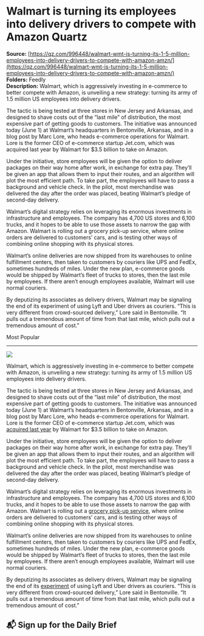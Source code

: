 # Walmart is turning its employees into delivery drivers to compete with Amazon Quartz

**Source:** [https://qz.com/996448/walmart-wmt-is-turning-its-1-5-million-employees-into-delivery-drivers-to-compete-with-amazon-amzn/](https://qz.com/996448/walmart-wmt-is-turning-its-1-5-million-employees-into-delivery-drivers-to-compete-with-amazon-amzn/)  
**Folders:** Feedly  
**Description:** Walmart, which is aggressively investing in e-commerce to better compete with Amazon, is unveiling a new strategy: turning its army of 1.5 million US employees into delivery drivers.

The tactic is being tested at three stores in New Jersey and Arkansas, and designed to shave costs out of the “last mile” of distribution, the most expensive part of getting goods to customers. The initiative was announced today (June 1) at Walmart’s headquarters in Bentonville, Arkansas, and in a blog post by Marc Lore, who heads e-commerce operations for Walmart. Lore is the former CEO of e-commerce startup Jet.com, which was acquired last year by Walmart for $3.5 billion to take on Amazon.

Under the initiative, store employees will be given the option to deliver packages on their way home after work, in exchange for extra pay. They’ll be given an app that allows them to input their routes, and an algorithm will plot the most efficient path. To take part, the employees will have to pass a background and vehicle check. In the pilot, most merchandise was delivered the day after the order was placed, beating Walmart’s pledge of second-day delivery.

Walmart’s digital strategy relies on leveraging its enormous investments in infrastructure and employees. The company has 4,700 US stores and 6,100 trucks, and it hopes to be able to use those assets to narrow the gap with Amazon. Walmart is rolling out a grocery pick-up service, where online orders are delivered to customers’ cars, and is testing other ways of combining online shopping with its physical stores.

Walmart’s online deliveries are now shipped from its warehouses to online fulfillment centers, then taken to customers by couriers like UPS and FedEx, sometimes hundreds of miles. Under the new plan, e-commerce goods would be shipped by Walmart’s fleet of trucks to stores, then the last mile by employees. If there aren’t enough employees available, Walmart will use normal couriers.

By deputizing its associates as delivery drivers, Walmart may be signaling the end of its experiment of using Lyft and Uber drivers as couriers. “This is very different from crowd-sourced delivery,” Lore said in Bentonville. “It pulls out a tremendous amount of time from that last mile, which pulls out a tremendous amount of cost.”

Most Popular


---

<div><div><div><picture><img src="https://qz.com/cdn-cgi/image/width=1024%2Cquality=85%2Cformat=auto/https://assets.qz.com/media/679ef88fedae0ef766f6f67e971c97f5.jpg"></picture></div><p>Walmart, which is aggressively investing in e-commerce to better compete with Amazon, is unveiling a new strategy: turning its army of 1.5 million US employees into delivery drivers.</p></div><div><p>The tactic is being tested at three stores in New Jersey and Arkansas, and designed to shave costs out of the “last mile” of distribution, the most expensive part of getting goods to customers. The initiative was announced today (June 1) at Walmart’s headquarters in Bentonville, Arkansas, and in a blog post by Marc Lore, who heads e-commerce operations for Walmart. Lore is the former CEO of e-commerce startup Jet.com, which was <a href="https://qz.com/753018/jet-coms-3-3-billion-sale-to-walmart-is-a-big-well-timed-win-for-its-investors">acquired last year</a> by Walmart for $3.5 billion to take on Amazon.</p></div><div><p>Under the initiative, store employees will be given the option to deliver packages on their way home after work, in exchange for extra pay. They’ll be given an app that allows them to input their routes, and an algorithm will plot the most efficient path. To take part, the employees will have to pass a background and vehicle check. In the pilot, most merchandise was delivered the day after the order was placed, beating Walmart’s pledge of second-day delivery.</p></div><div><p>Walmart’s digital strategy relies on leveraging its enormous investments in infrastructure and employees. The company has 4,700 US stores and 6,100 trucks, and it hopes to be able to use those assets to narrow the gap with Amazon. Walmart is rolling out a <a href="http://news.walmart.com/2016/06/03/walmart-online-grocery-pickup">grocery pick-up service</a>, where online orders are delivered to customers’ cars, and is testing other ways of combining online shopping with its physical stores.</p></div><div><p>Walmart’s online deliveries are now shipped from its warehouses to online fulfillment centers, then taken to customers by couriers like UPS and FedEx, sometimes hundreds of miles. Under the new plan, e-commerce goods would be shipped by Walmart’s fleet of trucks to stores, then the last mile by employees. If there aren’t enough employees available, Walmart will use normal couriers.</p></div><div><p>By deputizing its associates as delivery drivers, Walmart may be signaling the end of its <a href="https://qz.com/698822/walmart-is-getting-in-on-the-sharing-economy">experiment</a> of using Lyft and Uber drivers as couriers. “This is very different from crowd-sourced delivery,” Lore said in Bentonville. “It pulls out a tremendous amount of time from that last mile, which pulls out  a tremendous amount of cost.”</p></div><div><h2>📬 Sign up for the Daily Brief</h2></div></div>